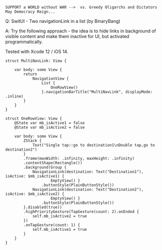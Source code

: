 ```
SUPPORT a WORLD without WAR -->  vs. Greedy Oligarchs and Dictators
May Democracy Reign... 
```

Q: SwitUI - Two navigationLink in a list (by BinaryBang)

A: Try the following approach - the idea is to hide links in background of visible content and make them inactive for UI, but activated programmatically. 

Tested with Xcode 12 / iOS 14.

```
struct MultiNavLink: View {

    var body: some View {
        return
            NavigationView {
                List {
                    OneRowView()
                }.navigationBarTitle("MultiNavLink", displayMode: .inline)
        }
    }
}

struct OneRowView: View {
    @State var mb_isActive1 = false
    @State var mb_isActive2 = false

    var body: some View {
        ZStack {
            Text("Single tap::go to destination1\nDouble tap,go to destination2")
        }
        .frame(maxWidth: .infinity, maxHeight: .infinity)
        .contentShape(Rectangle())
        .background(Group {
            NavigationLink(destination: Text("Destination1"), isActive: $mb_isActive1) {
                    EmptyView() }
                .buttonStyle(PlainButtonStyle())
            NavigationLink(destination: Text("Destination2"), isActive: $mb_isActive2) {
                    EmptyView() }
                .buttonStyle(PlainButtonStyle())
        }.disabled(true))
        .highPriorityGesture(TapGesture(count: 2).onEnded {
            self.mb_isActive2 = true
        })
        .onTapGesture(count: 1) {
            self.mb_isActive1 = true
        }
    }
}
```

